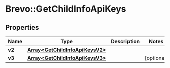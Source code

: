 # Brevo::GetChildInfoApiKeys

## Properties
Name | Type | Description | Notes
------------ | ------------- | ------------- | -------------
**v2** | [**Array&lt;GetChildInfoApiKeysV2&gt;**](GetChildInfoApiKeysV2.md) |  | 
**v3** | [**Array&lt;GetChildInfoApiKeysV3&gt;**](GetChildInfoApiKeysV3.md) |  | [optional] 


